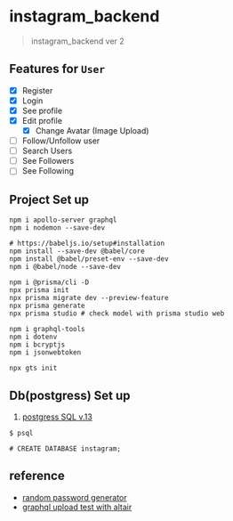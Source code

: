 # instagram_backend

> instagram_backend ver 2

## Features for `User`

- [x] Register
- [x] Login
- [x] See profile
- [x] Edit profile
  - [x] Change Avatar (Image Upload)
- [ ] Follow/Unfollow user
- [ ] Search Users
- [ ] See Followers
- [ ] See Following

## Project Set up

```
npm i apollo-server graphql
npm i nodemon --save-dev

# https://babeljs.io/setup#installation
npm install --save-dev @babel/core
npm install @babel/preset-env --save-dev
npm i @babel/node --save-dev

npm i @prisma/cli -D
npx prisma init
npx prisma migrate dev --preview-feature
npx prisma generate
npx prisma studio # check model with prisma studio web

npm i graphql-tools
npm i dotenv
npm i bcryptjs
npm i jsonwebtoken

npx gts init
```

## Db(postgress) Set up

1. [postgress SQL v.13](https://postgresapp.com/downloads.html)

```
$ psql

# CREATE DATABASE instagram;
```

## reference

- [random password generator](https://randomkeygen.com/)
- [graphql upload test with altair](https://altair.sirmuel.design/)
